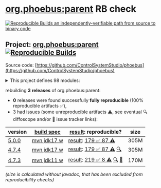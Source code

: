 [org.phoebus:parent](https://central.sonatype.com/artifact/org.phoebus/parent/versions) RB check
=======

[![Reproducible Builds](https://reproducible-builds.org/images/logos/rb.svg) an independently-verifiable path from source to binary code](https://reproducible-builds.org/)

## Project: [org.phoebus:parent](https://central.sonatype.com/artifact/org.phoebus/parent/versions) [![Reproducible Builds](https://img.shields.io/endpoint?url=https://raw.githubusercontent.com/jvm-repo-rebuild/reproducible-central/master/content/org/phoebus/badge.json)](https://github.com/jvm-repo-rebuild/reproducible-central/blob/master/content/org/phoebus/README.md)

Source code: [https://github.com/ControlSystemStudio/phoebus](https://github.com/ControlSystemStudio/phoebus)

<details><summary>This project defines 98 modules:</summary>

* [org.phoebus:app](https://central.sonatype.com/artifact/org.phoebus/app/overview)
* [org.phoebus:app-3d-viewer](https://central.sonatype.com/artifact/org.phoebus/app-3d-viewer/overview)
* [org.phoebus:app-alarm](https://central.sonatype.com/artifact/org.phoebus/app-alarm/overview)
* [org.phoebus:app-alarm-audio-annunciator](https://central.sonatype.com/artifact/org.phoebus/app-alarm-audio-annunciator/overview)
* [org.phoebus:app-alarm-datasouce](https://central.sonatype.com/artifact/org.phoebus/app-alarm-datasouce/overview)
* [org.phoebus:app-alarm-freetts-annunciator](https://central.sonatype.com/artifact/org.phoebus/app-alarm-freetts-annunciator/overview)
* [org.phoebus:app-alarm-logging-ui](https://central.sonatype.com/artifact/org.phoebus/app-alarm-logging-ui/overview)
* [org.phoebus:app-alarm-model](https://central.sonatype.com/artifact/org.phoebus/app-alarm-model/overview)
* [org.phoebus:app-alarm-ui](https://central.sonatype.com/artifact/org.phoebus/app-alarm-ui/overview)
* [org.phoebus:app-channel](https://central.sonatype.com/artifact/org.phoebus/app-channel/overview)
* [org.phoebus:app-channel-channelfinder](https://central.sonatype.com/artifact/org.phoebus/app-channel-channelfinder/overview)
* [org.phoebus:app-channel-utility](https://central.sonatype.com/artifact/org.phoebus/app-channel-utility/overview)
* [org.phoebus:app-channel-views](https://central.sonatype.com/artifact/org.phoebus/app-channel-views/overview)
* [org.phoebus:app-console](https://central.sonatype.com/artifact/org.phoebus/app-console/overview)
* [org.phoebus:app-credentials-management](https://central.sonatype.com/artifact/org.phoebus/app-credentials-management/overview)
* [org.phoebus:app-databrowser](https://central.sonatype.com/artifact/org.phoebus/app-databrowser/overview)
* [org.phoebus:app-databrowser-json](https://central.sonatype.com/artifact/org.phoebus/app-databrowser-json/overview)
* [org.phoebus:app-databrowser-timescale](https://central.sonatype.com/artifact/org.phoebus/app-databrowser-timescale/overview)
* [org.phoebus:app-diag](https://central.sonatype.com/artifact/org.phoebus/app-diag/overview)
* [org.phoebus:app-display](https://central.sonatype.com/artifact/org.phoebus/app-display/overview)
* [org.phoebus:app-display-actions](https://central.sonatype.com/artifact/org.phoebus/app-display-actions/overview)
* [org.phoebus:app-display-adapters](https://central.sonatype.com/artifact/org.phoebus/app-display-adapters/overview)
* [org.phoebus:app-display-convert-edm](https://central.sonatype.com/artifact/org.phoebus/app-display-convert-edm/overview)
* [org.phoebus:app-display-convert-medm](https://central.sonatype.com/artifact/org.phoebus/app-display-convert-medm/overview)
* [org.phoebus:app-display-editor](https://central.sonatype.com/artifact/org.phoebus/app-display-editor/overview)
* [org.phoebus:app-display-fonts](https://central.sonatype.com/artifact/org.phoebus/app-display-fonts/overview)
* [org.phoebus:app-display-linearmeter](https://central.sonatype.com/artifact/org.phoebus/app-display-linearmeter/overview)
* [org.phoebus:app-display-model](https://central.sonatype.com/artifact/org.phoebus/app-display-model/overview)
* [org.phoebus:app-display-navigation](https://central.sonatype.com/artifact/org.phoebus/app-display-navigation/overview)
* [org.phoebus:app-display-representation](https://central.sonatype.com/artifact/org.phoebus/app-display-representation/overview)
* [org.phoebus:app-display-representation-javafx](https://central.sonatype.com/artifact/org.phoebus/app-display-representation-javafx/overview)
* [org.phoebus:app-display-runtime](https://central.sonatype.com/artifact/org.phoebus/app-display-runtime/overview)
* [org.phoebus:app-display-thumbwheel](https://central.sonatype.com/artifact/org.phoebus/app-display-thumbwheel/overview)
* [org.phoebus:app-email](https://central.sonatype.com/artifact/org.phoebus/app-email/overview)
* [org.phoebus:app-email-ui](https://central.sonatype.com/artifact/org.phoebus/app-email-ui/overview)
* [org.phoebus:app-errlog](https://central.sonatype.com/artifact/org.phoebus/app-errlog/overview)
* [org.phoebus:app-eslog](https://central.sonatype.com/artifact/org.phoebus/app-eslog/overview)
* [org.phoebus:app-filebrowser](https://central.sonatype.com/artifact/org.phoebus/app-filebrowser/overview)
* [org.phoebus:app-imageviewer](https://central.sonatype.com/artifact/org.phoebus/app-imageviewer/overview)
* [org.phoebus:app-log-configuration](https://central.sonatype.com/artifact/org.phoebus/app-log-configuration/overview)
* [org.phoebus:app-logbook](https://central.sonatype.com/artifact/org.phoebus/app-logbook/overview)
* [org.phoebus:app-logbook-elog](https://central.sonatype.com/artifact/org.phoebus/app-logbook-elog/overview)
* [org.phoebus:app-logbook-inmemory](https://central.sonatype.com/artifact/org.phoebus/app-logbook-inmemory/overview)
* [org.phoebus:app-logbook-olog](https://central.sonatype.com/artifact/org.phoebus/app-logbook-olog/overview)
* [org.phoebus:app-logbook-olog-client](https://central.sonatype.com/artifact/org.phoebus/app-logbook-olog-client/overview)
* [org.phoebus:app-logbook-olog-client-es](https://central.sonatype.com/artifact/org.phoebus/app-logbook-olog-client-es/overview)
* [org.phoebus:app-logbook-olog-ui](https://central.sonatype.com/artifact/org.phoebus/app-logbook-olog-ui/overview)
* [org.phoebus:app-logbook-ui](https://central.sonatype.com/artifact/org.phoebus/app-logbook-ui/overview)
* [org.phoebus:app-pace](https://central.sonatype.com/artifact/org.phoebus/app-pace/overview)
* [org.phoebus:app-perfmon](https://central.sonatype.com/artifact/org.phoebus/app-perfmon/overview)
* [org.phoebus:app-probe](https://central.sonatype.com/artifact/org.phoebus/app-probe/overview)
* [org.phoebus:app-pvtable](https://central.sonatype.com/artifact/org.phoebus/app-pvtable/overview)
* [org.phoebus:app-pvtree](https://central.sonatype.com/artifact/org.phoebus/app-pvtree/overview)
* [org.phoebus:app-rtplot](https://central.sonatype.com/artifact/org.phoebus/app-rtplot/overview)
* [org.phoebus:app-save-and-restore](https://central.sonatype.com/artifact/org.phoebus/app-save-and-restore/overview)
* [org.phoebus:app-scan](https://central.sonatype.com/artifact/org.phoebus/app-scan/overview)
* [org.phoebus:app-scan-client](https://central.sonatype.com/artifact/org.phoebus/app-scan-client/overview)
* [org.phoebus:app-scan-model](https://central.sonatype.com/artifact/org.phoebus/app-scan-model/overview)
* [org.phoebus:app-scan-ui](https://central.sonatype.com/artifact/org.phoebus/app-scan-ui/overview)
* [org.phoebus:app-trends](https://central.sonatype.com/artifact/org.phoebus/app-trends/overview)
* [org.phoebus:app-trends-archive-datasource](https://central.sonatype.com/artifact/org.phoebus/app-trends-archive-datasource/overview)
* [org.phoebus:app-trends-archive-reader](https://central.sonatype.com/artifact/org.phoebus/app-trends-archive-reader/overview)
* [org.phoebus:app-trends-rich-adapters](https://central.sonatype.com/artifact/org.phoebus/app-trends-rich-adapters/overview)
* [org.phoebus:app-trends-simple-adapters](https://central.sonatype.com/artifact/org.phoebus/app-trends-simple-adapters/overview)
* [org.phoebus:app-update](https://central.sonatype.com/artifact/org.phoebus/app-update/overview)
* [org.phoebus:app-utility](https://central.sonatype.com/artifact/org.phoebus/app-utility/overview)
* [org.phoebus:app-utility-preference-manager](https://central.sonatype.com/artifact/org.phoebus/app-utility-preference-manager/overview)
* [org.phoebus:core](https://central.sonatype.com/artifact/org.phoebus/core/overview)
* [org.phoebus:core-email](https://central.sonatype.com/artifact/org.phoebus/core-email/overview)
* [org.phoebus:core-formula](https://central.sonatype.com/artifact/org.phoebus/core-formula/overview)
* [org.phoebus:core-framework](https://central.sonatype.com/artifact/org.phoebus/core-framework/overview)
* [org.phoebus:core-launcher](https://central.sonatype.com/artifact/org.phoebus/core-launcher/overview)
* [org.phoebus:core-logbook](https://central.sonatype.com/artifact/org.phoebus/core-logbook/overview)
* [org.phoebus:core-pv](https://central.sonatype.com/artifact/org.phoebus/core-pv/overview)
* [org.phoebus:core-pv-ca](https://central.sonatype.com/artifact/org.phoebus/core-pv-ca/overview)
* [org.phoebus:core-pv-jackie](https://central.sonatype.com/artifact/org.phoebus/core-pv-jackie/overview)
* [org.phoebus:core-pv-mqtt](https://central.sonatype.com/artifact/org.phoebus/core-pv-mqtt/overview)
* [org.phoebus:core-pv-opva](https://central.sonatype.com/artifact/org.phoebus/core-pv-opva/overview)
* [org.phoebus:core-pv-pva](https://central.sonatype.com/artifact/org.phoebus/core-pv-pva/overview)
* [org.phoebus:core-pv-tango](https://central.sonatype.com/artifact/org.phoebus/core-pv-tango/overview)
* [org.phoebus:core-pva](https://central.sonatype.com/artifact/org.phoebus/core-pva/overview)
* [org.phoebus:core-security](https://central.sonatype.com/artifact/org.phoebus/core-security/overview)
* [org.phoebus:core-types](https://central.sonatype.com/artifact/org.phoebus/core-types/overview)
* [org.phoebus:core-ui](https://central.sonatype.com/artifact/org.phoebus/core-ui/overview)
* [org.phoebus:core-util](https://central.sonatype.com/artifact/org.phoebus/core-util/overview)
* [org.phoebus:core-vtype](https://central.sonatype.com/artifact/org.phoebus/core-vtype/overview)
* [org.phoebus:dependencies](https://central.sonatype.com/artifact/org.phoebus/dependencies/overview)
* [org.phoebus:install-jars](https://central.sonatype.com/artifact/org.phoebus/install-jars/overview)
* [org.phoebus:parent](https://central.sonatype.com/artifact/org.phoebus/parent/overview)
* [org.phoebus:phoebus-target](https://central.sonatype.com/artifact/org.phoebus/phoebus-target/overview)
* [org.phoebus:save-and-restore](https://central.sonatype.com/artifact/org.phoebus/save-and-restore/overview)
* [org.phoebus:save-and-restore-logging](https://central.sonatype.com/artifact/org.phoebus/save-and-restore-logging/overview)
* [org.phoebus:save-and-restore-model](https://central.sonatype.com/artifact/org.phoebus/save-and-restore-model/overview)
* [org.phoebus:save-and-restore-util](https://central.sonatype.com/artifact/org.phoebus/save-and-restore-util/overview)
* [org.phoebus:service-alarm-config-logger](https://central.sonatype.com/artifact/org.phoebus/service-alarm-config-logger/overview)
* [org.phoebus:service-alarm-logger](https://central.sonatype.com/artifact/org.phoebus/service-alarm-logger/overview)
* [org.phoebus:service-save-and-restore](https://central.sonatype.com/artifact/org.phoebus/service-save-and-restore/overview)
* [org.phoebus:services](https://central.sonatype.com/artifact/org.phoebus/services/overview)
</details>

rebuilding **3 releases** of org.phoebus:parent:
- **0** releases were found successfully **fully reproducible** (100% reproducible artifacts :white_check_mark:),
- 3 had issues (some unreproducible artifacts :warning:, see eventual :mag: diffoscope and/or :memo: issue tracker links):

| version | [build spec](/BUILDSPEC.md) | [result](https://reproducible-builds.org/docs/jvm/): reproducible? | size |
| -- | --------- | ------ | -- |
| [5.0.0](https://central.sonatype.com/artifact/org.phoebus/parent/5.0.0/pom) | [mvn jdk17 w](phoebus-5.0.0.buildspec) | [result](parent-5.0.0.buildinfo): [179 :white_check_mark:  87 :warning:](parent-5.0.0.buildcompare) | 305M |
| [4.7.4](https://central.sonatype.com/artifact/org.phoebus/parent/4.7.4/pom) | [mvn jdk17 w](phoebus-4.7.4.buildspec) | [result](parent-4.7.4.buildinfo): [179 :white_check_mark:  87 :warning:](parent-4.7.4.buildcompare) [:mag:](parent-4.7.4.diffoscope) | 305M |
| [4.7.3](https://central.sonatype.com/artifact/org.phoebus/parent/4.7.3/pom) | [mvn jdk11 w](phoebus-4.7.3.buildspec) | [result](parent-4.7.3.buildinfo): [219 :white_check_mark:  8 :warning:](parent-4.7.3.buildcompare) [:mag:](parent-4.7.3.diffoscope) [:memo:](https://github.com/ControlSystemStudio/phoebus/pull/2904) | 170M |

<i>(size is calculated without javadoc, that has been excluded from reproducibility checks)</i>
